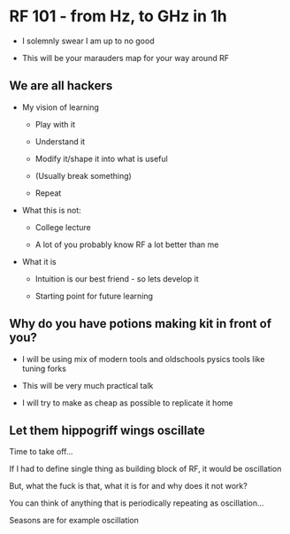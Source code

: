 # RF 101 - from Hz, to GHz in 1h

 * I solemnly swear I am up to no good
 
 * This will be your marauders map for your way around RF

## We are all hackers

 * My vision of learning

    * Play with it

    * Understand it

    * Modify it/shape it into what is useful

    * (Usually break something)

    * Repeat

 * What this is not:

    * College lecture

    * A lot of you probably know RF a lot better than me

 * What it is

    * Intuition is our best friend - so lets develop it

    * Starting point for future learning

## Why do you have potions making kit in front of you?

 * I will be using mix of modern tools and oldschools pysics tools like tuning forks

 * This will be very much practical talk

 * I will try to make as cheap as possible to replicate it home

## Let them hippogriff wings oscillate

Time to take off... 

If I had to define single thing as building block of RF, it would be oscillation

But, what the fuck is that, what it is for and why does it not work?

You can think of anything that is periodically repeating as oscillation...

Seasons are for example oscillation
